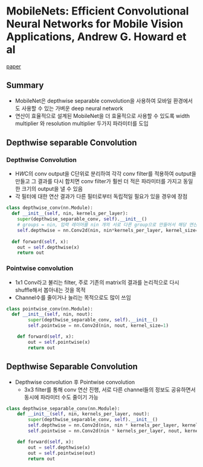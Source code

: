 # MobileNets: Efficient Convolutional Neural Networks for Mobile Vision Applications, Andrew G. Howard et al

[paper](https://arxiv.org/abs/1704.04861)

## Summary
- MobileNet은 depthwise separable convolution을 사용하여 모바일 환경에서도 사용할 수 있는 가벼운 deep neural network
- 연산이 효율적으로 설계된 MobileNet을 더 효율적으로 사용할 수 있도록 width multiplier 와 resolution multiplier 두가지 파라미터를 도입

## Depthwise separable Convolution

### Depthwise Convolution
- H*W*C의 conv output을 C단위로 분리하여 각각 conv filter를 적용하여 output을 만들고 그 결과를 다시 합치면 conv filter가 훨씬 더 적은 파라미터를 가지고 동일한 크기의 output을 낼 수 있음
- 각 필터에 대한 연산 결과가 다른 필터로부터 독립적일 필요가 있을 경우에 장점

```python
class depthwise_conv(nn.Module):
  def __init__(self, nin, kernels_per_layer):
    super(depthwise_separable_conv, self).__init__()
    # groups = nin, 입력 레이어를 nin 개의 서로 다른 group으로 만들어서 해당 연산을 수행하겠다. (group의 default = 1)
    self.depthwise = nn.Conv2d(nin, nin*kernels_per_layer, kernel_size=3, padding= 1, groups = nin)
    
  def forward(self, x):
    out = self.depthwise(x)
    return out
```

### Pointwise convolution
- 1x1 Conv라고 불리는 filter, 주로 기존의 matrix의 결과를 논리적으로 다시 shuffle해서 봅아내는 것을 목적
- Channel수를 줄이거나 늘리는 목적으로도 많이 쓰임

```python
class pointwise_conv(nn.Module):
  def __init__(self, nin, nout):
        super(depthwise_separable_conv, self).__init__()
        self.pointwise = nn.Conv2d(nin, nout, kernel_size=1)

    def forward(self, x):
        out = self.pointwise(x)
        return out
```

## Depthwise Separable Convolution
- Depthwise convolution 후 Pointwise convolution
  - 3x3 filter를 통해 conv 연산 진행, 서로 다른 channel들의 정보도 공유하면서 동시에 파라미터 수도 줄이기 가능

```python
class depthwise_separable_conv(nn.Module):
    def __init__(self, nin, kernels_per_layer, nout):
        super(depthwise_separable_conv, self).__init__()
        self.depthwise = nn.Conv2d(nin, nin * kernels_per_layer, kernel_size=3, padding=1, groups=nin)
        self.pointwise = nn.Conv2d(nin * kernels_per_layer, nout, kernel_size=1)

    def forward(self, x):
        out = self.depthwise(x)
        out = self.pointwise(out)
        return out
```


